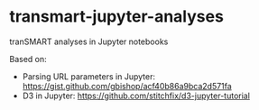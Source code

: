 # transmart-jupyter-analyses
tranSMART analyses in Jupyter notebooks

Based on:
* Parsing URL parameters in Jupyter: https://gist.github.com/gbishop/acf40b86a9bca2d571fa
* D3 in Jupyter: https://github.com/stitchfix/d3-jupyter-tutorial
